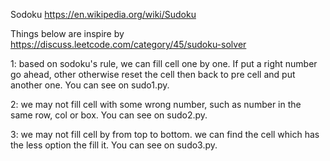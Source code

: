 Sodoku
https://en.wikipedia.org/wiki/Sudoku


Things below are inspire by https://discuss.leetcode.com/category/45/sudoku-solver

1: based on sodoku's rule, we can fill cell one by one.
If put a right number go ahead, other otherwise reset the cell then back to pre cell and put another one.
You can see on sudo1.py.

2: we may not fill cell with some wrong number, such as number in the same row, col or box.
You can see on sudo2.py.

3: we may not fill cell by from top to bottom. we can find the cell which has the less option the fill it.
You can see on sudo3.py.

